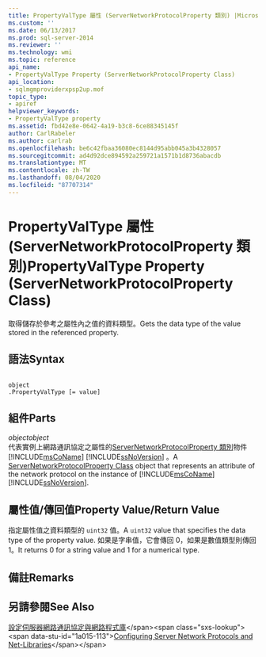 ```yaml
---
title: PropertyValType 屬性 (ServerNetworkProtocolProperty 類別) |Microsoft Docs
ms.custom: ''
ms.date: 06/13/2017
ms.prod: sql-server-2014
ms.reviewer: ''
ms.technology: wmi
ms.topic: reference
api_name:
- PropertyValType Property (ServerNetworkProtocolProperty Class)
api_location:
- sqlmgmproviderxpsp2up.mof
topic_type:
- apiref
helpviewer_keywords:
- PropertyValType property
ms.assetid: fbd42e8e-0642-4a19-b3c8-6ce88345145f
author: CarlRabeler
ms.author: carlrab
ms.openlocfilehash: be6c42fbaa36080ec8144d95abb045a3b4328057
ms.sourcegitcommit: ad4d92dce894592a259721a1571b1d8736abacdb
ms.translationtype: MT
ms.contentlocale: zh-TW
ms.lasthandoff: 08/04/2020
ms.locfileid: "87707314"
---
```

# <a name="propertyvaltype-property-servernetworkprotocolproperty-class"></a><span data-ttu-id="1a015-102">PropertyValType 屬性 (ServerNetworkProtocolProperty 類別)</span><span class="sxs-lookup"><span data-stu-id="1a015-102">PropertyValType Property (ServerNetworkProtocolProperty Class)</span></span>
  <span data-ttu-id="1a015-103">取得儲存於參考之屬性內之值的資料類型。</span><span class="sxs-lookup"><span data-stu-id="1a015-103">Gets the data type of the value stored in the referenced property.</span></span>  
  
## <a name="syntax"></a><span data-ttu-id="1a015-104">語法</span><span class="sxs-lookup"><span data-stu-id="1a015-104">Syntax</span></span>  
  
```  
  
object  
.PropertyValType [= value]  
```  
  
## <a name="parts"></a><span data-ttu-id="1a015-105">組件</span><span class="sxs-lookup"><span data-stu-id="1a015-105">Parts</span></span>  
 <span data-ttu-id="1a015-106">*object*</span><span class="sxs-lookup"><span data-stu-id="1a015-106">*object*</span></span>  
 <span data-ttu-id="1a015-107">代表實例上網路通訊協定之屬性的[ServerNetworkProtocolProperty 類別](servernetworkprotocolproperty-class.md)物件 [!INCLUDE[msCoName](../../../includes/msconame-md.md)] [!INCLUDE[ssNoVersion](../../../includes/ssnoversion-md.md)] 。</span><span class="sxs-lookup"><span data-stu-id="1a015-107">A [ServerNetworkProtocolProperty Class](servernetworkprotocolproperty-class.md) object that represents an attribute of the network protocol on the instance of [!INCLUDE[msCoName](../../../includes/msconame-md.md)] [!INCLUDE[ssNoVersion](../../../includes/ssnoversion-md.md)].</span></span>  
  
## <a name="property-valuereturn-value"></a><span data-ttu-id="1a015-108">屬性值/傳回值</span><span class="sxs-lookup"><span data-stu-id="1a015-108">Property Value/Return Value</span></span>  
 <span data-ttu-id="1a015-109">指定屬性值之資料類型的 `uint32` 值。</span><span class="sxs-lookup"><span data-stu-id="1a015-109">A `uint32` value that specifies the data type of the property value.</span></span> <span data-ttu-id="1a015-110">如果是字串值，它會傳回 0，如果是數值類型則傳回 1。</span><span class="sxs-lookup"><span data-stu-id="1a015-110">It returns 0 for a string value and 1 for a numerical type.</span></span>  
  
## <a name="remarks"></a><span data-ttu-id="1a015-111">備註</span><span class="sxs-lookup"><span data-stu-id="1a015-111">Remarks</span></span>  
  
## <a name="see-also"></a><span data-ttu-id="1a015-112">另請參閱</span><span class="sxs-lookup"><span data-stu-id="1a015-112">See Also</span></span>  
 <span data-ttu-id="1a015-113">[設定伺服器網路通訊協定與網路程式庫](https://msdn.microsoft.com/library/ms177485\(v=sql.100\).aspx)</span><span class="sxs-lookup"><span data-stu-id="1a015-113">[Configuring Server Network Protocols and Net-Libraries](https://msdn.microsoft.com/library/ms177485\(v=sql.100\).aspx)</span></span>  
  
  
